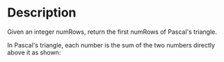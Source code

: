 # Description
Given an integer numRows, return the first numRows of Pascal's triangle.

In Pascal's triangle, each number is the sum of the two numbers directly above it as shown:

